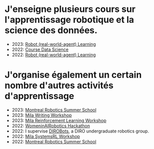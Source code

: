 # J'enseigne plusieurs cours sur l'apprentissage robotique et la science des données.

- 2023: [Robot (real-world-agent) Learning](/teaching/ift6163.html)
- 2022: [Course Data Science](https://fracturedplane.notion.site/fracturedplane/Data-Science-Course-IFT6758B-3cf2090ca067441f9325aad99f062646)
- 2022: [Robot (real-world-agent) Learning](/teaching/ift6163.html)

# J'organise également un certain nombre d'autres activités d'apprentissage

- 2023: [Montreal Robotics Summer School](https://www.notion.so/fracturedplane/Montreal-Robotics-Summer-School-2023-66f5adec51d2420fb7e6878edb51a6ca?pvs=4)
- 2023: [Mila Writing Workshop](https://www.notion.so/fracturedplane/Mila-Writing-Workshop-aka-how-to-write-better-than-ChatGpt-35c50d26bdc24dde96c38702dab99594?pvs=4)
- 2023: [Mila Reinforcement Learning Workshop](https://www.notion.so/fracturedplane/Mila-Reinforcement-Learning-Workshop-2023-3ec7aa507d4a41cb8c6982a3dfa666e1?pvs=4)
- 2022: [WomeninAIRobotics Hackathon](https://www.womeninairobotics.de/robohackathon)
- 2022: I supervise [DIROBots](dirobots.github.io/), a DIRO undergraduate robotics group.
- 2022: [Mila SystemsRL Workshop](https://www.notion.so/fracturedplane/Mila-SystemsRL-Workshop-c690921eb65e4e9fb8ebdb9d240895f2?pvs=4) 
- 2022: [Montreal Robotics Summer School](https://www.notion.so/fracturedplane/old-Montreal-Robotics-Summer-School-2022-e9c969cc262b4f85aa17e5808a51e225?pvs=4)

